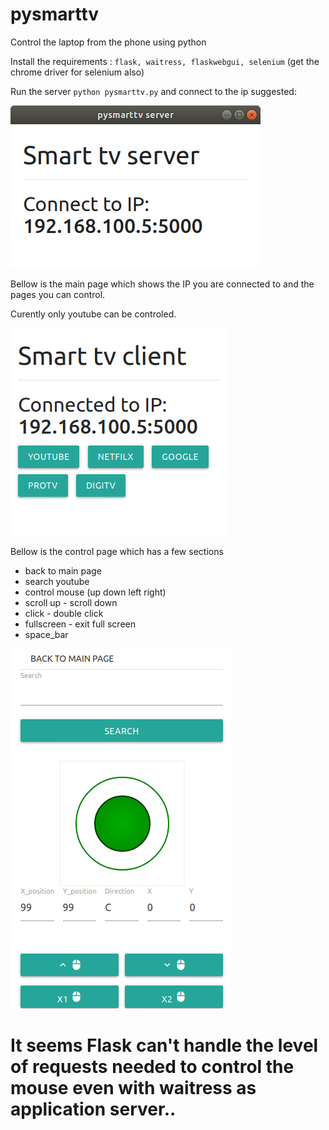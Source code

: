 # pysmarttv
Control the laptop from the phone using python 

Install the requirements : `flask, waitress, flaskwebgui, selenium` (get the chrome driver for selenium also)

Run the server `python pysmarttv.py` and connect to the ip suggested:

![Client](laptop.png)

Bellow is the main page which shows the IP you are connected to and the pages you can control.

Curently only youtube can be controled.

![Server](server.png)

Bellow is the control page which has a few sections
- back to main page
- search youtube
- control mouse (up down left right)
- scroll up - scroll down
- click - double click
- fullscreen - exit full screen
- space_bar

![Client](client.png)


# It seems Flask can't handle the level of requests needed to control the mouse even with waitress as application server..

